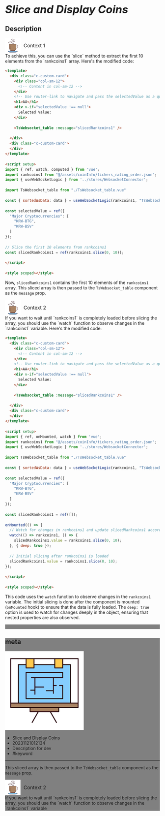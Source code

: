# **<span style="font-size: 35px; font-style: italic;">Slice and Display Coins</span>**

## Description




<div style="display: flex; align-items: center; font-size: 16px;"><div><img src="https://raw.githubusercontent.com/d10000usd/WebDocuments/main/public/icon/space/workspace-vector-free-icon-set-30.png" width="50" height="50" style="vertical-align: middle;" /></div><div style="display: inline-block; vertical-align: middle; margin-left: 10px; font-size: 16px;">Context 1</div></div>
To achieve this, you can use the `slice` method to extract the first 10 elements from the `rankcoins1` array. Here's the modified code:

```html
<template>
  <div class="c-custom-card">
    <div class="col-sm-12">
      <!-- Content in col-sm-12 -->
    </div>
    <!-- Use router-link to navigate and pass the selectedValue as a query parameter -->
    <h1>AA</h1>
    <div v-if="selectedValue !== null">
      Selected Value:
    </div>

    <TsWebsocket_table :message="slicedRankcoins1" />

  </div>
  <div class="c-custom-card">
  </div>
</template>

<script setup>
import { ref, watch, computed } from 'vue';
import rankcoins1 from "@/assets/coinInfo/tickers_rating_order.json";
import { useWebSocketLogic } from '../stores/WebsocketConnector';

import TsWebsocket_table from "./TsWebsocket_table.vue"

const { sortedWsData: data } = useWebSocketLogic(rankcoins1, "TsWebsocket_all", 'signed_change_rate', "asc");

const selectedValue = ref({
  "Major Cryptocurrencies": [
    "KRW-BTG",
    "KRW-BSV"
  ]
});

// Slice the first 10 elements from rankcoins1
const slicedRankcoins1 = ref(rankcoins1.slice(0, 10));

</script>

<style scoped></style>
```

Now, `slicedRankcoins1` contains the first 10 elements of the `rankcoins1` array. This sliced array is then passed to the `TsWebsocket_table` component as the `message` prop.





<div style="display: flex; align-items: center; font-size: 16px;"><div><img src="https://raw.githubusercontent.com/d10000usd/WebDocuments/main/public/icon/space/workspace-vector-free-icon-set-30.png" width="50" height="50" style="vertical-align: middle;" /></div><div style="display: inline-block; vertical-align: middle; margin-left: 10px; font-size: 16px;">Context 2</div></div>
If you want to wait until `rankcoins1` is completely loaded before slicing the array, you should use the `watch` function to observe changes in the `rankcoins1` variable. Here's the modified code:

```html
<template>
  <div class="c-custom-card">
    <div class="col-sm-12">
      <!-- Content in col-sm-12 -->
    </div>
    <!-- Use router-link to navigate and pass the selectedValue as a query parameter -->
    <h1>AA</h1>
    <div v-if="selectedValue !== null">
      Selected Value:
    </div>

    <TsWebsocket_table :message="slicedRankcoins1" />

  </div>
  <div class="c-custom-card">
  </div>
</template>

<script setup>
import { ref, onMounted, watch } from 'vue';
import rankcoins1 from "@/assets/coinInfo/tickers_rating_order.json";
import { useWebSocketLogic } from '../stores/WebsocketConnector';

import TsWebsocket_table from "./TsWebsocket_table.vue"

const { sortedWsData: data } = useWebSocketLogic(rankcoins1, "TsWebsocket_all", 'signed_change_rate', "asc");

const selectedValue = ref({
  "Major Cryptocurrencies": [
    "KRW-BTG",
    "KRW-BSV"
  ]
});

const slicedRankcoins1 = ref([]);

onMounted(() => {
  // Watch for changes in rankcoins1 and update slicedRankcoins1 accordingly
  watch(() => rankcoins1, () => {
    slicedRankcoins1.value = rankcoins1.slice(0, 10);
  }, { deep: true });

  // Initial slicing after rankcoins1 is loaded
  slicedRankcoins1.value = rankcoins1.slice(0, 10);
});

</script>

<style scoped></style>
```

This code uses the `watch` function to observe changes in the `rankcoins1` variable. The initial slicing is done after the component is mounted (`onMounted` hook) to ensure that the data is fully loaded. The `deep: true` option is used to watch for changes deeply in the object, ensuring that nested properties are also observed.



<div style="background-color: grey; height: 15px;"></div>







<div style="background-color: grey; ">  

## meta   
![ex_screenshot](https://raw.githubusercontent.com/d10000usd/WebDocuments/main/public/icon/space/workspace-vector-free-icon-set-37.png)  
* Slice and Display Coins  
* 20231121012134  
* Description for dev  
* #keyword  
****
This sliced array is then passed to the `TsWebsocket_table` component as the `message` prop.





<div style="display: flex; align-items: center; font-size: 16px;"><div><img src="https://raw.githubusercontent.com/d10000usd/WebDocuments/main/public/icon/space/workspace-vector-free-icon-set-30.png" width="50" height="50" style="vertical-align: middle;" /></div><div style="display: inline-block; vertical-align: middle; margin-left: 10px; font-size: 16px;">Context 2</div></div>
If you want to wait until `rankcoins1` is completely loaded before slicing the array, you should use the `watch` function to observe changes in the `rankcoins1` variable  
</div> 
